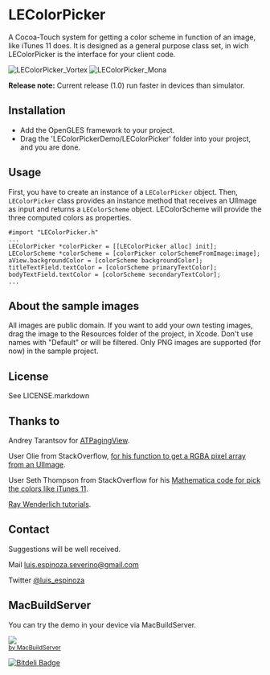LEColorPicker
=============

A Cocoa-Touch system for getting a color scheme in function of an image, like iTunes 11 does. It is designed as a general purpose class set, in wich  LEColorPicker is the interface for your client code.

![LEColorPicker_Vortex](https://raw.github.com/luisespinoza/LEColorPicker/master/Screenshot_Vortex.png)
![LEColorPicker_Mona](https://raw.github.com/luisespinoza/LEColorPicker/master/Screenshot_Mona.png)

**Release note:** Current release (1.0) run faster in devices than simulator.


## Installation

* Add the OpenGLES framework to your project.
* Drag the 'LEColorPickerDemo/LEColorPicker' folder into your project, and you are done.

## Usage
First, you have to create an instance of a `LEColorPicker` object. Then, `LEColorPicker` class provides an instance method that receives an UIImage as input and returns a `LEColorScheme` object. LEColorScheme will provide the three computed colors as properties.

    #import "LEColorPicker.h"
    ...
    LEColorPicker *colorPicker = [[LEColorPicker alloc] init];
    LEColorScheme *colorScheme = [colorPicker colorSchemeFromImage:image];
    aView.backgroundColor = [colorScheme backgroundColor];
    titleTextField.textColor = [colorScheme primaryTextColor];
    bodyTextField.textColor = [colorScheme secondaryTextColor];
	...
	
## About the sample images
All images are public domain. If you want to add your own testing images, drag the image to the Resources folder of the project, in Xcode. Don't use names with "Default" or will be filtered. Only PNG images are supported (for now) in the sample project.

## License

See LICENSE.markdown

## Thanks to
Andrey Tarantsov for [ATPagingView](https://github.com/andreyvit/SoloComponents-iOS).

User Olie from StackOverflow, [for his function to get a RGBA pixel array from an UIImage](http://goo.gl/PEUhq).

User Seth Thompson from StackOverflow for his [Mathematica code for pick the colors like iTunes 11](http://goo.gl/sJ2DH).

[Ray Wenderlich tutorials](http://www.raywenderlich.com).

## Contact
Suggestions will be well received.

Mail [luis.espinoza.severino@gmail.com](mailto:luis.espinoza.severino@gmail.com)

Twitter [@luis_espinoza](https://twitter.com/luis_espinoza)

## MacBuildServer
You can try the demo in your device via MacBuildServer.

<!-- MacBuildServer Install Button -->
<div class="macbuildserver-block">
    <a class="macbuildserver-button" href="http://macbuildserver.com/project/github/build/?xcode_project=LEColorPickerDemo.xcodeproj&amp;target=LEColorPickerDemo&amp;repo_url=git%3A%2F%2Fgithub.com%2Fluisespinoza%2FLEColorPicker.git&amp;build_conf=Release" target="_blank"><img src="http://com.macbuildserver.github.s3-website-us-east-1.amazonaws.com/button_up.png"/></a><br/><sup><a href="http://macbuildserver.com/github/opensource/" target="_blank">by MacBuildServer</a></sup>
</div>
<!-- MacBuildServer Install Button -->


[![Bitdeli Badge](https://d2weczhvl823v0.cloudfront.net/luisespinoza/lecolorpicker/trend.png)](https://bitdeli.com/free "Bitdeli Badge")

